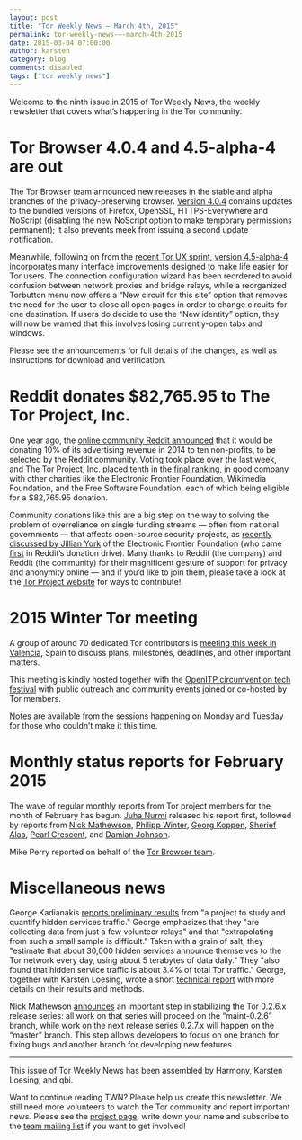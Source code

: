 ```yaml
---
layout: post
title: "Tor Weekly News — March 4th, 2015"
permalink: tor-weekly-news-—-march-4th-2015
date: 2015-03-04 07:00:00
author: karsten
category: blog
comments: disabled
tags: ["tor weekly news"]
---
```


Welcome to the ninth issue in 2015 of Tor Weekly News, the weekly newsletter that covers what’s happening in the Tor community.

Tor Browser 4.0.4 and 4.5-alpha-4 are out
=========================================

The Tor Browser team announced new releases in the stable and alpha branches of the privacy-preserving browser. [Version 4.0.4](https://blog.torproject.org/blog/tor-browser-404-released) contains updates to the bundled versions of Firefox, OpenSSL, HTTPS-Everywhere and NoScript (disabling the new NoScript option to make temporary permissions permanent); it also prevents meek from issuing a second update notification.

Meanwhile, following on from the [recent Tor UX sprint](https://blog.torproject.org/blog/ux-sprint-2015-wrapup), [version 4.5-alpha-4](https://blog.torproject.org/blog/tor-browser-45a4-released) incorporates many interface improvements designed to make life easier for Tor users. The connection configuration wizard has been reordered to avoid confusion between network proxies and bridge relays, while a reorganized Torbutton menu now offers a “New circuit for this site” option that removes the need for the user to close all open pages in order to change circuits for one destination. If users do decide to use the “New identity” option, they will now be warned that this involves losing currently-open tabs and windows.

Please see the announcements for full details of the changes, as well as instructions for download and verification.

Reddit donates $82,765.95 to The Tor Project, Inc.
===================================================

One year ago, the [online community Reddit announced](http://www.redditblog.com/2014/02/decimating-our-ads-revenue.html) that it would be donating 10% of its advertising revenue in 2014 to ten non-profits, to be selected by the Reddit community. Voting took place over the last week, and The Tor Project, Inc. placed tenth in the [final ranking](http://www.redditblog.com/2015/02/announcing-winners-of-reddit-donate.html), in good company with other charities like the Electronic Frontier Foundation, Wikimedia Foundation, and the Free Software Foundation, each of which being eligible for a $82,765.95 donation.

Community donations like this are a big step on the way to solving the problem of overreliance on single funding streams — often from national governments — that affects open-source security projects, as [recently discussed by Jillian York](http://jilliancyork.com/2015/02/06/there-are-other-funding-options-than-the-usg/) of the Electronic Frontier Foundation (who came [first](https://twitter.com/reddit/status/571011860260098048) in Reddit’s donation drive). Many thanks to Reddit (the company) and Reddit (the community) for their magnificent gesture of support for privacy and anonymity online — and if you’d like to join them, please take a look at the [Tor Project website](https://www.torproject.org/donate/donate) for ways to contribute!

2015 Winter Tor meeting
=======================

A group of around 70 dedicated Tor contributors is [meeting this week in Valencia](https://trac.torproject.org/projects/tor/wiki/org/meetings/2015WinterDevMeeting), Spain to discuss plans, milestones, deadlines, and other important matters.

This meeting is kindly hosted together with the [OpenITP circumvention tech festival](https://openitp.org/festival/circumvention-tech-festival.html) with public outreach and community events joined or co-hosted by Tor members.

[Notes](https://trac.torproject.org/projects/tor/wiki/org/meetings/2015WinterDevMeeting/Notes) are available from the sessions happening on Monday and Tuesday for those who couldn’t make it this time.

Monthly status reports for February 2015
========================================

The wave of regular monthly reports from Tor project members for the month of February has begun. [Juha Nurmi](https://lists.torproject.org/pipermail/tor-reports/2015-February/000763.html) released his report first, followed by reports from [Nick Mathewson](https://lists.torproject.org/pipermail/tor-reports/2015-February/000764.html), [Philipp Winter](https://lists.torproject.org/pipermail/tor-reports/2015-February/000765.html), [Georg Koppen](https://lists.torproject.org/pipermail/tor-reports/2015-February/000766.html), [Sherief Alaa](https://lists.torproject.org/pipermail/tor-reports/2015-March/000768.html), [Pearl Crescent](https://lists.torproject.org/pipermail/tor-reports/2015-March/000769.html), and [Damian Johnson](https://lists.torproject.org/pipermail/tor-reports/2015-March/000770.html).

Mike Perry reported on behalf of the [Tor Browser team](https://lists.torproject.org/pipermail/tor-reports/2015-March/000767.html).

Miscellaneous news
==================

George Kadianakis [reports preliminary results](https://blog.torproject.org/blog/some-statistics-about-onions) from "a project to study and quantify hidden services traffic." George emphasizes that they "are collecting data from just a few volunteer relays" and that "extrapolating from such a small sample is difficult." Taken with a grain of salt, they "estimate that about 30,000 hidden services announce themselves to the Tor network every day, using about 5 terabytes of data daily." They "also found that hidden service traffic is about 3.4% of total Tor traffic." George, together with Karsten Loesing, wrote a short [technical report](https://research.torproject.org/techreports/extrapolating-hidserv-stats-2015-01-31.pdf) with more details on their results and methods.

Nick Mathewson [announces](https://lists.torproject.org/pipermail/tor-dev/2015-February/008328.html) an important step in stabilizing the Tor 0.2.6.x release series: all work on that series will proceed on the “maint-0.2.6” branch, while work on the next release series 0.2.7.x will happen on the “master” branch. This step allows developers to focus on one branch for fixing bugs and another branch for developing new features.

* * * * *

This issue of Tor Weekly News has been assembled by Harmony, Karsten Loesing, and qbi.

Want to continue reading TWN? Please help us create this newsletter. We still need more volunteers to watch the Tor community and report important news. Please see the [project page](https://trac.torproject.org/projects/tor/wiki/TorWeeklyNews), write down your name and subscribe to the [team mailing list](https://lists.torproject.org/cgi-bin/mailman/listinfo/news-team) if you want to get involved!
